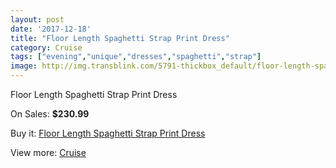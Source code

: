 ```yaml
---
layout: post
date: '2017-12-18'
title: "Floor Length Spaghetti Strap Print Dress"
category: Cruise
tags: ["evening","unique","dresses","spaghetti","strap"]
image: http://img.transblink.com/5791-thickbox_default/floor-length-spaghetti-strap-print-dress.jpg
---
```

Floor Length Spaghetti Strap Print Dress

On Sales: **$230.99**
<a href="https://www.transblink.com/en/cruise/1884-floor-length-spaghetti-strap-print-dress.html"><amp-img layout="responsive" width="600" height="600" src="//img.transblink.com/5791-thickbox_default/floor-length-spaghetti-strap-print-dress.jpg" alt="Floor Length Spaghetti Strap Print Dress 0" /></a>
<a href="https://www.transblink.com/en/cruise/1884-floor-length-spaghetti-strap-print-dress.html"><amp-img layout="responsive" width="600" height="600" src="//img.transblink.com/5792-thickbox_default/floor-length-spaghetti-strap-print-dress.jpg" alt="Floor Length Spaghetti Strap Print Dress 1" /></a>

Buy it: [Floor Length Spaghetti Strap Print Dress](https://www.transblink.com/en/cruise/1884-floor-length-spaghetti-strap-print-dress.html "Floor Length Spaghetti Strap Print Dress")

View more: [Cruise](https://www.transblink.com/en/5-cruise "Cruise")